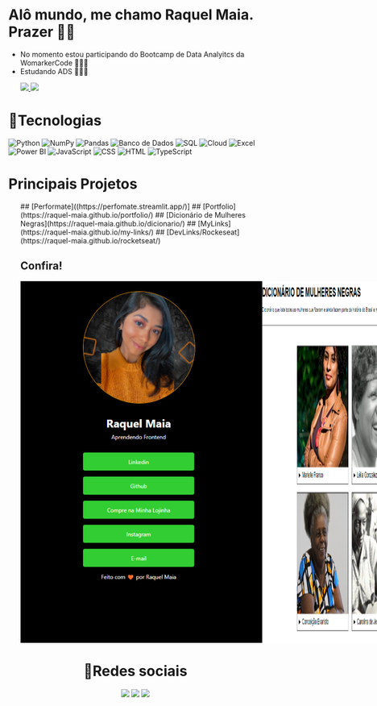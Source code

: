 <!---
raquel-maia/raquel-maia is a ✨ special ✨ repository because its `README.md` (this file) appears on your GitHub profile.
You can click the Preview link to take a look at your changes.
--->

#  Alô mundo, me chamo Raquel Maia. Prazer 👩🏽

 - No momento estou participando do Bootcamp de Data Analyitcs da WomarkerCode 👩🏽‍💻
 - Estudando ADS 👩🏽‍🎓
   
<ul>
<a href="https://github.com/raquel-maia">
  <img height="180em" src="https://github-readme-stats.vercel.app/api?username=raquel-maia&show_icons=true&theme=aura&include_all_commits=true&hide=contribs,issues&count_private=true"/>
  <img height="180em" src="https://github-readme-stats.vercel.app/api/top-langs/?username=raquel-maia&layout=compact&langs_count=7&theme=aura"/>
</a>
</ul>
   
</div>
   
<h1>🤖Tecnologias</h1>

![Python](https://img.shields.io/badge/-Python-3776AB?style=flat-square&logo=Python&logoColor=white)
![NumPy](https://img.shields.io/badge/-NumPy-013243?style=flat-square&logo=numpy&logoColor=white)
![Pandas](https://img.shields.io/badge/-Pandas-150458?style=flat-square&logo=pandas&logoColor=white)
![Banco de Dados](https://img.shields.io/badge/-Database-000000?style=flat-square&logo=data:image/png;base64,iVBORw0KGgoAAAANSUhEUgAAAOEAA..muitos.caracteres...8bgAAAAASUVORK5CYII=)
![SQL](https://img.shields.io/badge/-SQL-000000?style=flat-square&logo=database&logoColor=white)
![Cloud](https://img.shields.io/badge/-Cloud-4285F4?style=flat-square&logo=google-cloud&logoColor=white)
![Excel](https://img.shields.io/badge/-Excel-217346?style=flat-square&logo=microsoft-excel&logoColor=white)
![Power BI](https://img.shields.io/badge/-Power_BI-F2C811?style=flat-square&logo=Power-BI&logoColor=black)
![JavaScript](https://img.shields.io/badge/-JavaScript-F7DF1E?style=flat-square&logo=javascript&logoColor=black&logoWidth=40)
![CSS](https://img.shields.io/badge/-CSS-1572B6?style=flat-square&logo=css3&logoColor=white&logoWidth=40)
![HTML](https://img.shields.io/badge/-HTML-E34F26?style=flat-square&logo=html5&logoColor=white&logoWidth=40)
![TypeScript](https://img.shields.io/badge/-TypeScript-3178C6?style=flat-square&logo=typescript&logoColor=white&logoWidth=40)

    
</div>

<div align="left">
<h1>Principais Projetos</h1>
<ul>
 ## [Performate]((https://perfomate.streamlit.app/)]
 ## [Portfolio](https://raquel-maia.github.io/portfolio/)
 ## [Dicionário de Mulheres Negras](https://raquel-maia.github.io/dicionario/)
 ## [MyLinks](https://raquel-maia.github.io/my-links/)
 ## [DevLinks/Rockeseat](https://raquel-maia.github.io/rocketseat/)
 
  ##  Confira!
<div style="display: flex;">

  <img src="my-links.png" style="flex: 1;">
  <img src="dicionario.png" style="flex: 1;">
</div>
</ul>
</div>

<div align="center">
 
<h1>📲Redes sociais</h1>

  <a href="https://www.instagram.com/nordestina_dev" target="_blank"><img src="https://img.shields.io/badge/-Instagram-%23E4405F?style=for-the-badge&logo=instagram&logoColor=white" target="_blank"></a>
  <a href = "mailto:raquelmaia860@gmail.com"><img src="https://img.shields.io/badge/-Gmail-%23333?style=for-the-badge&logo=gmail&logoColor=white" alvo ="_blank"></a>
  <a href="https://www.linkedin.com/in/raquel-maia-860/" target="_blank"><img src="https://img.shields.io/badge/-LinkedIn- %230077B5?style=for-the-badge&logo=linkedin&logoColor=white" target="_blank"></a>
  
</div>


